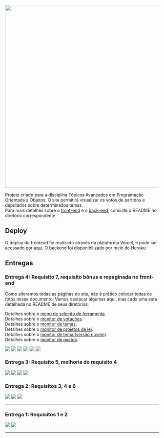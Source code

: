 <img src="frontend/src/assets/logo_black.png" width=600px>  

Projeto criado para a disciplina Tópicos Avançados em Programação Orientada a Objetos. O site permitirá visualizar os votos de partidos e deputados sobre determinados temas.  
Para mais detalhes sobre o [front-end](./frontend/README.md) e o [back-end](./backend/README.md), consulte o README no diretório correspondente.


## Deploy
O deploy do frontend foi realizado através da plataforma Vercel, e pode ser acessado por [aqui](https://political-tracker-deployment.vercel.app). O backend foi disponibilizado por meio do Heroku.


## Entregas
### Entrega 4: Requisito 7, requisito bônus e repaginada no front-end
Como alteramos todas as páginas do site, não é prático colocar todas os fotos nesse documento.
Vamos destacar algumas aqui, mas cada uma está detalhada no README de seus diretórios.

Detalhes sobre o [menu de seleção de ferramenta](https://gitlab.com/Vernalhav/politicaltracker/-/blob/develop/frontend/src/app/pages/monitor-menu/README.md).  
Detalhes sobre o [monitor de votações](https://gitlab.com/Vernalhav/politicaltracker/-/blob/develop/frontend/src/app/pages/mon-ent-votings/README.md).  
Detalhes sobre o [monitor de temas](https://gitlab.com/Vernalhav/politicaltracker/-/blob/develop/frontend/src/app/pages/mon-ent-subjects/README.md).  
Detalhes sobre o [monitor de projetos de lei](https://gitlab.com/Vernalhav/politicaltracker/-/blob/develop/frontend/src/app/pages/mon-ent-proposicoes/README.md).  
Detalhes sobre o [monitor de tema (versão nuvem)](https://gitlab.com/Vernalhav/politicaltracker/-/blob/develop/frontend/src/app/pages/mon-ent-votes-subjects/README.md).  
Detalhes sobre o [monitor de gastos](https://gitlab.com/Vernalhav/politicaltracker/-/blob/develop/frontend/src/app/pages/mon-dep-expenses/README.md).  


<img src="https://cdn.discordapp.com/attachments/766101843276988416/921521992589541396/unknown.png">
<img src="https://cdn.discordapp.com/attachments/766101843276988416/921522751473344522/unknown.png">
<img src="https://cdn.discordapp.com/attachments/766101843276988416/921528776175779840/unknown.png">
<img src="https://cdn.discordapp.com/attachments/766101843276988416/921525769820315739/unknown.png">
<img src="https://cdn.discordapp.com/attachments/766101843276988416/921527201596330054/unknown.png">
<img src="https://cdn.discordapp.com/attachments/802326923660886138/921549384355840010/unknown.png">

### Entrega 3: Requisito 5, melhoria do requisito 4
<img src="https://cdn.discordapp.com/attachments/766087042199191562/913421944781668463/unknown.png">
<img src="https://cdn.discordapp.com/attachments/766087042199191562/913424223358300180/unknown.png">

<img src="https://cdn.discordapp.com/attachments/766087042199191562/913420237771276338/unknown.png">
<img src="https://cdn.discordapp.com/attachments/766087042199191562/913420616017797150/unknown.png">

### Entrega 2: Requisitos 3, 4 e 6
<img src="https://cdn.discordapp.com/attachments/802326923660886138/906352110113783878/unknown.png">
<img src="https://cdn.discordapp.com/attachments/802326923660886138/906352660515549194/unknown.png">
<img src="https://cdn.discordapp.com/attachments/802326923660886138/906353882853175306/unknown.png">

-----

### Entrega 1: Requisitos 1 e 2
<img src="https://cdn.discordapp.com/attachments/897521344315531294/898619054712061982/unknown.png">
<img src="https://cdn.discordapp.com/attachments/897521344315531294/898619219200053328/unknown.png">

-----
